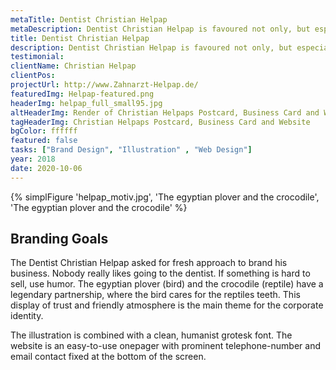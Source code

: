 ```yaml
---
metaTitle: Dentist Christian Helpap
metaDescription: Dentist Christian Helpap is favoured not only, but especially, by anxious patients. Based in Cologne.
title: Dentist Christian Helpap
description: Dentist Christian Helpap is favoured not only, but especially, by anxious patients. Based in Cologne.
testimonial: 
clientName: Christian Helpap
clientPos: 
projectUrl: http://www.Zahnarzt-Helpap.de/
featuredImg: Helpap-featured.png
headerImg: helpap_full_small95.jpg
altHeaderImg: Render of Christian Helpaps Postcard, Business Card and Website
tagHeaderImg: Christian Helpaps Postcard, Business Card and Website
bgColor: ffffff
featured: false
tasks: ["Brand Design", "Illustration" , "Web Design"]
year: 2018
date: 2020-10-06
---
```

{% simplFigure 'helpap_motiv.jpg', 'The egyptian plover and the crocodile', 'The egyptian plover and the crocodile' %}

## Branding Goals
The Dentist Christian Helpap asked for fresh approach to brand his business.
Nobody really likes going to the dentist. If something is hard to sell, use humor.
The egyptian plover (bird) and the crocodile (reptile) have a legendary partnership, where the bird cares for the reptiles teeth. This display of trust and friendly atmosphere is the main theme for the corporate identity.

The illustration is combined with a clean, humanist grotesk font. The website is an easy-to-use onepager with prominent telephone-number and email contact fixed at the bottom of the screen.


